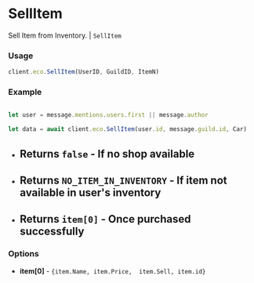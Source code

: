 # SellItem

Sell Item from Inventory. | `SellItem`

### Usage

```js
client.eco.SellItem(UserID, GuildID, ItemN) 
```

### Example

```js

let user = message.mentions.users.first || message.author

let data = await client.eco.SellItem(user.id, message.guild.id, Car) 
```

- ## Returns `false` - If no shop available 
- ## Returns `NO_ITEM_IN_INVENTORY` - If item not available in user's inventory
- ## Returns `item[0]` - Once purchased successfully 

### Options

- **item[0]** - `{item.Name, item.Price,  item.Sell, item.id}`
